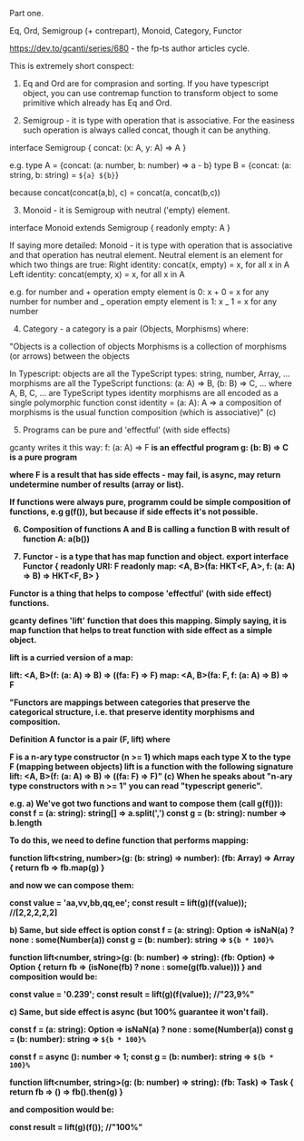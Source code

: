 Part one.

Eq, Ord, Semigroup (+ contrepart), Monoid, Category, Functor

https://dev.to/gcanti/series/680 - the fp-ts author articles cycle.

This is extremely short conspect:

1. Eq and Ord are for comprasion and sorting. If you have typescript object, you can use contremap function to transform object to some primitive which already has Eq and Ord.

2. Semigroup - it is type with operation that is associative.
   For the easiness such operation is always called concat, though it can be anything.

interface Semigroup<A> {
concat: (x: A, y: A) => A
}

e.g.
type A = {concat: (a: number, b: number) => a - b}
type B = {concat: (a: string, b: string) = `${a} ${b}`}

because concat(concat(a,b), c) = concat(a, concat(b,c))

3. Monoid - it is Semigroup with neutral ('empty) element.

interface Monoid<A> extends Semigroup<A> {
readonly empty: A
}

If saying more detailed:
Monoid - it is type with operation that is associative and that operation has neutral element. Neutral element is an element for
which two things are true:
Right identity: concat(x, empty) = x, for all x in A
Left identity: concat(empty, x) = x, for all x in A

e.g.
for number and + operation empty element is 0:
x + 0 = x for any number
for number and _ operation empty element is 1:
x _ 1 = x for any number

4. Category - a category is a pair (Objects, Morphisms) where:

"Objects is a collection of objects
Morphisms is a collection of morphisms (or arrows) between the objects

In Typescript:
objects are all the TypeScript types: string, number, Array<string>, ...
morphisms are all the TypeScript functions: (a: A) => B, (b: B) => C, ... where A, B, C, ... are TypeScript types
identity morphisms are all encoded as a single polymorphic function const identity = <A>(a: A): A => a
composition of morphisms is the usual function composition (which is associative)" (c)

5. Programs can be pure and 'effectful' (with side effects)

gcanty writes it this way:
f: (a: A) => F<B> is an effectful program
g: (b: B) => C is a pure program

where F<B> is a result that has side effects - may fail, is async, may return undetermine number of results (array or list).

If functions were always pure, programm could be simple composition of functions, e.g g(f()), but because if side effects it's not possible.

6. Composition of functions A and B is calling a function B with result of function A:
   a(b())

7. Functor - is a type that has map function and object.
   export interface Functor<F> {
   readonly URI: F
   readonly map: <A, B>(fa: HKT<F, A>, f: (a: A) => B) => HKT<F, B>
   }

Functor is a thing that helps to compose 'effectful' (with side effect) functions.

gcanty defines 'lift' function that does this mapping. Simply saying, it is map function that helps to treat function with side effect as a simple object.

lift is a curried version of a map:

lift: <A, B>(f: (a: A) => B) => ((fa: F<A>) => F<B>)
map: <A, B>(fa: F<A>, f: (a: A) => B) => F<B>

"Functors are mappings between categories that preserve the categorical structure, i.e. that preserve identity morphisms and composition.

Definition
A functor is a pair (F, lift) where

F is a n-ary type constructor (n >= 1) which maps each type X to the type F<X> (mapping between objects)
lift is a function with the following signature
lift: <A, B>(f: (a: A) => B) => ((fa: F<A>) => F<B>)" (c)
When he speaks about "n-ary type constructors with n >= 1" you can read "typescript generic".

e.g.
a) We've got two functions and want to compose them (call g(f())):
const f = (a: string): string[] => a.split(',')
const g = (b: string): number => b.length

To do this, we need to define function that performs mapping:

function lift<string, number>(g: (b: string) => number): (fb: Array<string>) => Array<number> {
return fb => fb.map(g)
}

and now we can compose them:

const value = 'aa,vv,bb,qq,ee';
const result = lift(g)(f(value)); //[2,2,2,2,2]

b) Same, but side effect is option
const f = (a: string): Option<number> => isNaN(a) ? none : some(Number(a))
const g = (b: number): string => `${b * 100}%`

function lift<number, string>(g: (b: number) => string): (fb: Option<number>) => Option<string> {
return fb => (isNone(fb) ? none : some(g(fb.value)))
}
and composition would be:

const value = '0.239';
const result = lift(g)(f(value)); //"23,9%"

c) Same, but side effect is async (but 100% guarantee it won't fail).

const f = (a: string): Option<number> => isNaN(a) ? none : some(Number(a))
const g = (b: number): string => `${b * 100}%`

const f = async (): number => 1;
const g = (b: number): string => `${b * 100}%`

function lift<number, string>(g: (b: number) => string): (fb: Task<number>) => Task<string> {
return fb => () => fb().then(g)
}

and composition would be:

const result = lift(g)(f()); //"100%"
